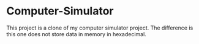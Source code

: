 # Computer-Simulator
This project is a clone of my computer simulator project. The difference is this one does not store data in memory in hexadecimal. 
